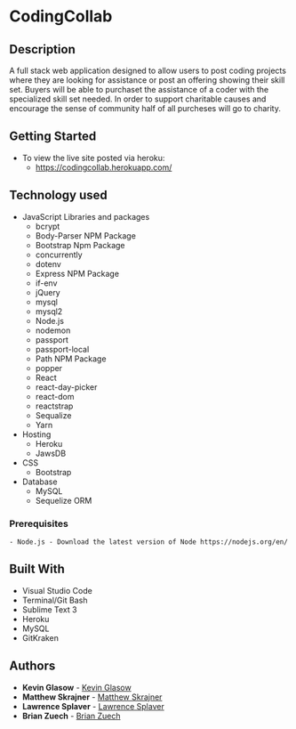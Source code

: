 # CodingCollab

## Description
A full stack web application designed to allow users to post coding projects where they are looking for assistance or post an offering showing their skill set. Buyers will be able to purchaset the assistance of a coder with the specialized skill set needed. In order to support charitable causes and encourage the sense of community half of all purcheses will go to charity. 


## Getting Started
- To view the live site posted via heroku: 
    - https://codingcollab.herokuapp.com/

## Technology used
- JavaScript Libraries and packages
    - bcrypt
    - Body-Parser NPM Package  
    - Bootstrap Npm Package
    - concurrently
    - dotenv
    - Express NPM Package
    - if-env
    - jQuery
    - mysql
    - mysql2
    - Node.js
    - nodemon
    - passport
    - passport-local
    - Path NPM Package
    - popper
    - React
    - react-day-picker
    - react-dom
    - reactstrap
    - Sequalize
    - Yarn
- Hosting
    - Heroku
    - JawsDB
- CSS
    - Bootstrap
- Database
    - MySQL
    - Sequelize ORM

### Prerequisites
```
- Node.js - Download the latest version of Node https://nodejs.org/en/
```

## Built With

* Visual Studio Code
* Terminal/Git Bash
* Sublime Text 3
* Heroku
* MySQL
* GitKraken

## Authors

* **Kevin Glasow** - [Kevin Glasow](https://github.com/kevinglasow)
* **Matthew Skrajner** - [Matthew Skrajner](https://github.com/MattSkrajner)
* **Lawrence Splaver** - [Lawrence Splaver](https://github.com/lsplaver)
* **Brian Zuech** - [Brian Zuech](https://github.com/bdz101)
